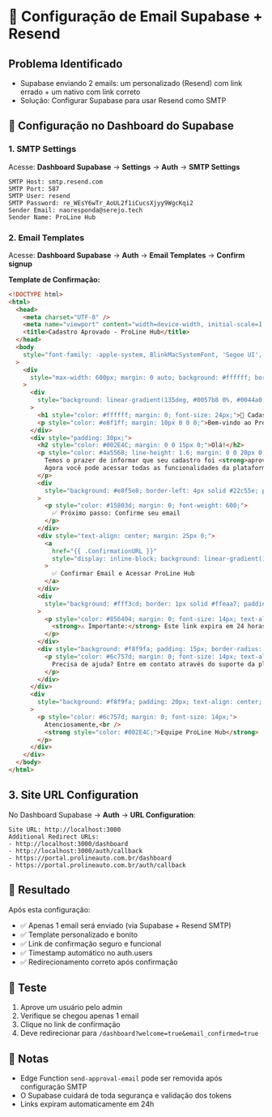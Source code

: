 # 📧 Configuração de Email Supabase + Resend

## Problema Identificado

- Supabase enviando 2 emails: um personalizado (Resend) com link errado + um nativo com link correto
- Solução: Configurar Supabase para usar Resend como SMTP

## 🔧 Configuração no Dashboard do Supabase

### 1. SMTP Settings

Acesse: **Dashboard Supabase** → **Settings** → **Auth** → **SMTP Settings**

```
SMTP Host: smtp.resend.com
SMTP Port: 587
SMTP User: resend
SMTP Password: re_WEsY6wTr_AoUL2f1iCucsXjyy9WgcKqi2
Sender Email: naoresponda@serejo.tech
Sender Name: ProLine Hub
```

### 2. Email Templates

Acesse: **Dashboard Supabase** → **Auth** → **Email Templates** → **Confirm signup**

**Template de Confirmação:**

```html
<!DOCTYPE html>
<html>
  <head>
    <meta charset="UTF-8" />
    <meta name="viewport" content="width=device-width, initial-scale=1.0" />
    <title>Cadastro Aprovado - ProLine Hub</title>
  </head>
  <body
    style="font-family: -apple-system, BlinkMacSystemFont, 'Segoe UI', Roboto, sans-serif; background: #f5f7fa; margin: 0; padding: 20px;"
  >
    <div
      style="max-width: 600px; margin: 0 auto; background: #ffffff; border-radius: 12px; box-shadow: 0 4px 12px rgba(0,0,0,0.1); overflow: hidden;"
    >
      <div
        style="background: linear-gradient(135deg, #0057b8 0%, #0044a0 100%); padding: 30px; text-align: center;"
      >
        <h1 style="color: #ffffff; margin: 0; font-size: 24px;">🎉 Cadastro Aprovado!</h1>
        <p style="color: #e8f1ff; margin: 10px 0 0 0;">Bem-vindo ao ProLine Hub</p>
      </div>
      <div style="padding: 30px;">
        <h2 style="color: #002E4C; margin: 0 0 15px 0;">Olá!</h2>
        <p style="color: #4a5568; line-height: 1.6; margin: 0 0 20px 0;">
          Temos o prazer de informar que seu cadastro foi <strong>aprovado com sucesso</strong>!
          Agora você pode acessar todas as funcionalidades da plataforma.
        </p>
        <div
          style="background: #e8f5e8; border-left: 4px solid #22c55e; padding: 15px; margin: 20px 0; border-radius: 0 6px 6px 0;"
        >
          <p style="color: #15803d; margin: 0; font-weight: 600;">
            ✅ Próximo passo: Confirme seu email
          </p>
        </div>
        <div style="text-align: center; margin: 25px 0;">
          <a
            href="{{ .ConfirmationURL }}"
            style="display: inline-block; background: linear-gradient(135deg, #002E4C 1000%, #002E4C 100%); color: #ffffff; text-decoration: none; padding: 14px 28px; border-radius: 6px; font-weight: 600; font-size: 16px;"
          >
            ✅ Confirmar Email e Acessar ProLine Hub
          </a>
        </div>
        <div
          style="background: #fff3cd; border: 1px solid #ffeaa7; padding: 12px; border-radius: 6px; margin: 20px 0;"
        >
          <p style="color: #856404; margin: 0; font-size: 14px; text-align: center;">
            <strong>⚠️ Importante:</strong> Este link expira em 24 horas.
          </p>
        </div>
        <div style="background: #f8f9fa; padding: 15px; border-radius: 6px; margin: 20px 0 0 0;">
          <p style="color: #6c757d; margin: 0; font-size: 14px; text-align: center;">
            Precisa de ajuda? Entre em contato através do suporte da plataforma.
          </p>
        </div>
      </div>
      <div
        style="background: #f8f9fa; padding: 20px; text-align: center; border-top: 1px solid #e9ecef;"
      >
        <p style="color: #6c757d; margin: 0; font-size: 14px;">
          Atenciosamente,<br />
          <strong style="color: #002E4C;">Equipe ProLine Hub</strong>
        </p>
      </div>
    </div>
  </body>
</html>
```

## 3. Site URL Configuration

No Dashboard Supabase → **Auth** → **URL Configuration**:

```
Site URL: http://localhost:3000
Additional Redirect URLs:
- http://localhost:3000/dashboard
- http://localhost:3000/auth/callback
- https://portal.prolineauto.com.br/dashboard
- https://portal.prolineauto.com.br/auth/callback
```

## 🚀 Resultado

Após esta configuração:

- ✅ Apenas 1 email será enviado (via Supabase + Resend SMTP)
- ✅ Template personalizado e bonito
- ✅ Link de confirmação seguro e funcional
- ✅ Timestamp automático no auth.users
- ✅ Redirecionamento correto após confirmação

## 🧪 Teste

1. Aprove um usuário pelo admin
2. Verifique se chegou apenas 1 email
3. Clique no link de confirmação
4. Deve redirecionar para `/dashboard?welcome=true&email_confirmed=true`

## 📝 Notas

- Edge Function `send-approval-email` pode ser removida após configuração SMTP
- O Supabase cuidará de toda segurança e validação dos tokens
- Links expiram automaticamente em 24h
